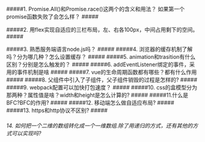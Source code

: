 #####1. Promise.All()和Promise.race()这两个的含义和用法？ 如果第一个promise函数失败了会怎么样？ #####

#####2. 用flex实现自适应的三栏布局，左、右各100px，中间占用剩下的空间。 #####

#####3. 熟悉服务端语言node.js吗？ #####
#####4. 浏览器的缓存机制了解吗？分为哪几种？怎么设置缓存？ #####
#####5. animation和trasition有什么区别？分别是怎么触发的？ #####
#####6. addEventListener绑定的事件，采用的事件机制是啥 #####
#####7. vue的生命周期函数都有哪些？都有什么作用 #####
#####8. 父组件中引入了子组件，父子组件销毁的过程是怎样的? #####
#####9. webpack配置可以加快打包速度？ #####
#####10. css的盒模型分为那两种？属性值是啥？width和height是怎么计算的? #####
#####11.什么是BFC?BFC的作用? #####
#####12. 移动端怎么做自适应布局? #####
#####13. https和http协议不区别? #####
###### 14. 如何把一个二维的数组转化成一个一维数组.除了用递归的方式，还有其他的方式可以实现吗? #####


